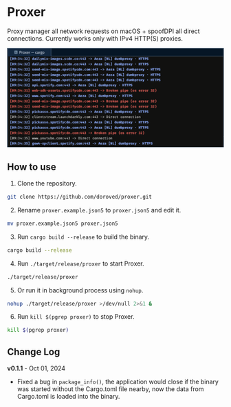 # Proxer

Proxy manager all network requests on macOS + spoofDPI all direct connections. Currently works only with IPv4 HTTP(S) proxies.

![proxer screenshot](screenshot.png)

## How to use

1. Clone the repository.

```bash
git clone https://github.com/doroved/proxer.git
```

2. Rename `proxer.example.json5` to `proxer.json5` and edit it.

```bash
mv proxer.example.json5 proxer.json5
```

3. Run `cargo build --release` to build the binary.

```bash
cargo build --release
```

4. Run `./target/release/proxer` to start Proxer.

```bash
./target/release/proxer
```

5. Or run it in background process using `nohup`.

```bash
nohup ./target/release/proxer >/dev/null 2>&1 &
```

6. Run `kill $(pgrep proxer)` to stop Proxer.

```bash
kill $(pgrep proxer)
```

## Change Log

**v0.1.1** - Oct 01, 2024

- Fixed a bug in `package_info()`, the application would close if the binary was started without the Cargo.toml file nearby, now the data from Cargo.toml is loaded into the binary.
